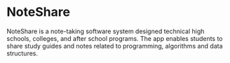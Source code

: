 # NoteShare
NoteShare is a note-taking software system designed technical high schools, colleges, and after school programs. The app enables students to share study guides and notes related to programming, algorithms and data structures. 
